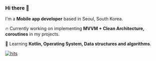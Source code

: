 ### Hi there 👋
I'm a **Mobile app developer** based in Seoul, South Korea.

🔥 Currently working on implementing **MVVM + Clean Architecture, coroutines** in my projects.

🌱 Learning **Kotlin, Operating System, Data structures and algorithms**.

<!--
**juhnny/juhnny** is a ✨ _special_ ✨ repository because its `README.md` (this file) appears on your GitHub profile.

Here are some ideas to get you started:

- 🔭 I’m currently working on ...
- 🌱 I’m currently learning ...
- 👯 I’m looking to collaborate on ...
- 🤔 I’m looking for help with ...
- 💬 Ask me about ...
- 📫 How to reach me: ...
- 😄 Pronouns: ...
- ⚡ Fun fact: ...
-->

[![hits](https://myhits.vercel.app/api/hit/https%3A%2F%2Fgithub.com%2Fjuhnny?color=blue&label=hits&size=small)](https://myhits.vercel.app)
